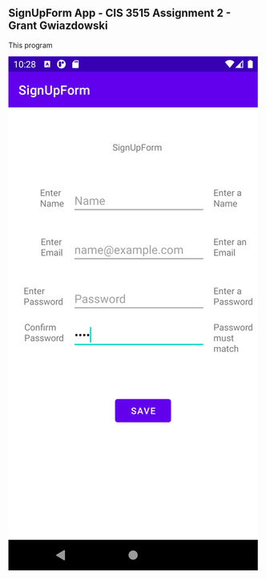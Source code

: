 ## SignUpForm App - CIS 3515 Assignment 2 - Grant Gwiazdowski

This program


![Screenshot](device-2021-02-15-222901.png)
